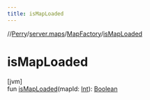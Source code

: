 ```yaml
---
title: isMapLoaded
---
```

//[Perry](../../../index.html)/[server.maps](../index.html)/[MapFactory](index.html)/[isMapLoaded](is-map-loaded.html)



# isMapLoaded



[jvm]\
fun [isMapLoaded](is-map-loaded.html)(mapId: [Int](https://kotlinlang.org/api/latest/jvm/stdlib/kotlin/-int/index.html)): [Boolean](https://kotlinlang.org/api/latest/jvm/stdlib/kotlin/-boolean/index.html)




